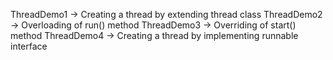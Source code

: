 ThreadDemo1 -> Creating a thread by extending thread class
ThreadDemo2 -> Overloading of run() method
ThreadDemo3 -> Overriding of start() method
ThreadDemo4 -> Creating a thread by implementing runnable interface
